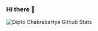 ### Hi there 👋


![Dipto Chakrabartys Github Stats](https://github-readme-stats.vercel.app/api?username=douglas-vitor&show_icons=true_color=FF0000&icon_color=FFD700&text_color=0000CD&bg_color=151515)
<!--
**douglas-vitor/douglas-vitor** is a ✨ _special_ ✨ repository because its `README.md` (this file) appears on your GitHub profile.

Here are some ideas to get you started:

- 🔭 I’m currently working on ...
- 🌱 I’m currently learning ...
- 👯 I’m looking to collaborate on ...
- 🤔 I’m looking for help with ...
- 💬 Ask me about ...
- 📫 How to reach me: ...
- 😄 Pronouns: ...
- ⚡ Fun fact: ...
-->
